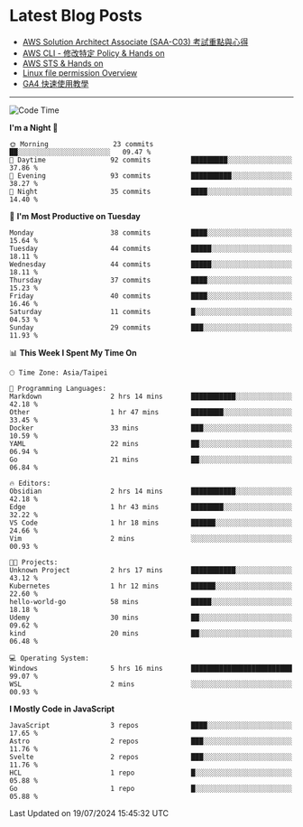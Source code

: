 # Latest Blog Posts
<!-- BLOG-POST-LIST:START -->
- [AWS Solution Architect Associate &lpar;SAA-C03&rpar; 考試重點與心得](https://blog.vinny987.xyz/blog/2024/key-points-and-insights-on-the-aws-solution-architect-associate-saa-c03-exam/)
- [AWS CLI - 修改特定 Policy &amp; Hands on](https://blog.vinny987.xyz/blog/2024/aws-cli-modify-a-specific-policy-hands-on/)
- [AWS STS &amp; Hands on](https://blog.vinny987.xyz/blog/2024/aws-sts-hands-on/)
- [Linux file permission Overview](https://blog.vinny987.xyz/blog/2024/linux-file-permission-overview/)
- [GA4 快速使用教學](https://blog.vinny987.xyz/blog/2024/quick-guide-to-using-ga4/)
<!-- BLOG-POST-LIST:END -->

---

<!--START_SECTION:waka-->
![Code Time](http://img.shields.io/badge/Code%20Time-252%20hrs%202%20mins-blue)

**I'm a Night 🦉** 

```text
🌞 Morning                23 commits          ██░░░░░░░░░░░░░░░░░░░░░░░   09.47 % 
🌆 Daytime                92 commits          █████████░░░░░░░░░░░░░░░░   37.86 % 
🌃 Evening                93 commits          ██████████░░░░░░░░░░░░░░░   38.27 % 
🌙 Night                  35 commits          ████░░░░░░░░░░░░░░░░░░░░░   14.40 % 
```
📅 **I'm Most Productive on Tuesday** 

```text
Monday                   38 commits          ████░░░░░░░░░░░░░░░░░░░░░   15.64 % 
Tuesday                  44 commits          █████░░░░░░░░░░░░░░░░░░░░   18.11 % 
Wednesday                44 commits          █████░░░░░░░░░░░░░░░░░░░░   18.11 % 
Thursday                 37 commits          ████░░░░░░░░░░░░░░░░░░░░░   15.23 % 
Friday                   40 commits          ████░░░░░░░░░░░░░░░░░░░░░   16.46 % 
Saturday                 11 commits          █░░░░░░░░░░░░░░░░░░░░░░░░   04.53 % 
Sunday                   29 commits          ███░░░░░░░░░░░░░░░░░░░░░░   11.93 % 
```


📊 **This Week I Spent My Time On** 

```text
🕑︎ Time Zone: Asia/Taipei

💬 Programming Languages: 
Markdown                 2 hrs 14 mins       ███████████░░░░░░░░░░░░░░   42.18 % 
Other                    1 hr 47 mins        ████████░░░░░░░░░░░░░░░░░   33.45 % 
Docker                   33 mins             ███░░░░░░░░░░░░░░░░░░░░░░   10.59 % 
YAML                     22 mins             ██░░░░░░░░░░░░░░░░░░░░░░░   06.94 % 
Go                       21 mins             ██░░░░░░░░░░░░░░░░░░░░░░░   06.84 % 

🔥 Editors: 
Obsidian                 2 hrs 14 mins       ███████████░░░░░░░░░░░░░░   42.18 % 
Edge                     1 hr 43 mins        ████████░░░░░░░░░░░░░░░░░   32.22 % 
VS Code                  1 hr 18 mins        ██████░░░░░░░░░░░░░░░░░░░   24.66 % 
Vim                      2 mins              ░░░░░░░░░░░░░░░░░░░░░░░░░   00.93 % 

🐱‍💻 Projects: 
Unknown Project          2 hrs 17 mins       ███████████░░░░░░░░░░░░░░   43.12 % 
Kubernetes               1 hr 12 mins        ██████░░░░░░░░░░░░░░░░░░░   22.60 % 
hello-world-go           58 mins             █████░░░░░░░░░░░░░░░░░░░░   18.18 % 
Udemy                    30 mins             ██░░░░░░░░░░░░░░░░░░░░░░░   09.62 % 
kind                     20 mins             ██░░░░░░░░░░░░░░░░░░░░░░░   06.48 % 

💻 Operating System: 
Windows                  5 hrs 16 mins       █████████████████████████   99.07 % 
WSL                      2 mins              ░░░░░░░░░░░░░░░░░░░░░░░░░   00.93 % 
```

**I Mostly Code in JavaScript** 

```text
JavaScript               3 repos             ████░░░░░░░░░░░░░░░░░░░░░   17.65 % 
Astro                    2 repos             ███░░░░░░░░░░░░░░░░░░░░░░   11.76 % 
Svelte                   2 repos             ███░░░░░░░░░░░░░░░░░░░░░░   11.76 % 
HCL                      1 repo              █░░░░░░░░░░░░░░░░░░░░░░░░   05.88 % 
Go                       1 repo              █░░░░░░░░░░░░░░░░░░░░░░░░   05.88 % 
```




 Last Updated on 19/07/2024 15:45:32 UTC
<!--END_SECTION:waka-->

<!--
**vincent97277/vincent97277** is a ✨ _special_ ✨ repository because its `README.md` (this file) appears on your GitHub profile.

Here are some ideas to get you started:

- 🔭 I’m currently working on ...
- 🌱 I’m currently learning ...
- 👯 I’m looking to collaborate on ...
- 🤔 I’m looking for help with ...
- 💬 Ask me about ...
- 📫 How to reach me: ...
- 😄 Pronouns: ...
- ⚡ Fun fact: ...
-->

